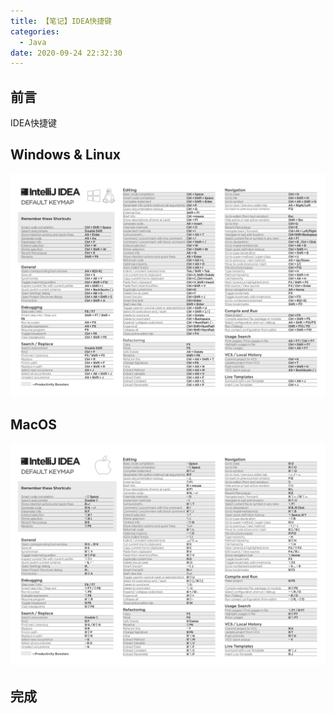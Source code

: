 ```yaml
---
title: 【笔记】IDEA快捷键
categories:
  - Java
date: 2020-09-24 22:32:30
---
```


## 前言

IDEA快捷键

<!-- more -->

## Windows & Linux

![01.jpg](/images/20200924223230/01.jpg)

## MacOS

![02.jpg](/images/20200924223230/02.jpg)

## 完成

